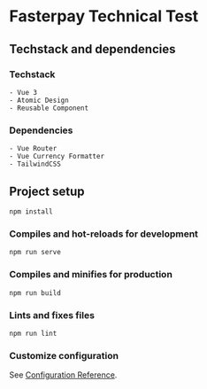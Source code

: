 # Fasterpay Technical Test

## Techstack and dependencies

### Techstack

```
- Vue 3
- Atomic Design
- Reusable Component
```

### Dependencies

```
- Vue Router
- Vue Currency Formatter
- TailwindCSS
```

## Project setup

```
npm install
```

### Compiles and hot-reloads for development

```
npm run serve
```

### Compiles and minifies for production

```
npm run build
```

### Lints and fixes files

```
npm run lint
```

### Customize configuration

See [Configuration Reference](https://cli.vuejs.org/config/).

